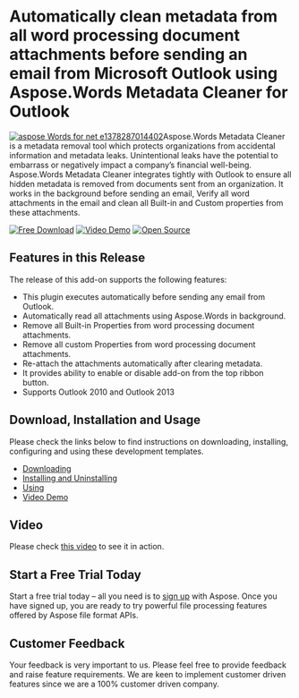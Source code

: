 # Automatically clean metadata from all word processing document attachments before sending an email from Microsoft Outlook using Aspose.Words Metadata Cleaner for Outlook

[![aspose Words for net e1378287014402 ](http://www.aspose.com/blogs/wp-content/uploads/2013/09/aspose-Words-for-net-e1378287014402.png "Aspose.Words or .NET logo")](https://www.aspose.com/products/words/net)Aspose.Words Metadata Cleaner is a metadata removal tool which protects organizations from accidental information and metadata leaks. Unintentional leaks have the potential to embarrass or negatively impact a company’s financial well-being. Aspose.Words Metadata Cleaner integrates tightly with Outlook to ensure all hidden metadata is removed from documents sent from an organization. It works in the background before sending an email, Verify all word attachments in the email and clean all Built-in and Custom properties from these attachments.

[![Free Download](http://cdn.aspose.com/Images/marketplace/free-download-icon-aspose-mp.png "Free Download")](https://asposewordsoutlook.codeplex.com/releases/view/619420 "Free Download") [![Video Demo](http://cdn.aspose.com/Images/marketplace/video-demo-icon-aspose-mp.png)](https://youtu.be/nLnQmgwCIE4 "Video Demo") [![Open Source](http://cdn.aspose.com/Images/marketplace/open-source-icon-aspose-mp.png "Source Code")](https://asposewordsoutlook.codeplex.com/SourceControl/latest#Aspose.Words%20Metadata%20Cleaner/ "Source Code")

## Features in this Release

The release of this add-on supports the following features:

*   This plugin executes automatically before sending any email from Outlook.
*   Automatically read all attachments using Aspose.Words in background.
*   Remove all Built-in Properties from word processing document attachments.
*   Remove all custom Properties from word processing document attachments.
*   Re-attach the attachments automatically after clearing metadata.
*   It provides ability to enable or disable add-on from the top ribbon button.
*   Supports Outlook 2010 and Outlook 2013

## Download, Installation and Usage

Please check the links below to find instructions on downloading, installing, configuring and using these development templates.

*   [Downloading](https://docs.aspose.com/display/wordsnet/Metadata+Cleaner+for+Outlook#MetadataCleanerforOutlook-Downloading)
*   [Installing and Uninstalling](https://docs.aspose.com/display/wordsnet/Metadata+Cleaner+for+Outlook#MetadataCleanerforOutlook-InstallingorUninstalling)
*   [Using](https://docs.aspose.com/display/wordsnet/Metadata+Cleaner+for+Outlook#MetadataCleanerforOutlook-Using)
*   [Video Demo](https://docs.aspose.com/display/wordsnet/Metadata+Cleaner+for+Outlook#MetadataCleanerforOutlook-VideoDemo)

## Video

Please check [this video](https://youtu.be/nLnQmgwCIE4) to see it in action.

## Start a Free Trial Today

Start a free trial today – all you need is to [sign up](https://idsrv.asposeptyltd.com/identity/signup?clientId=prod.community.aspose) with Aspose. Once you have signed up, you are ready to try powerful file processing features offered by Aspose file format APIs.

## Customer Feedback

Your feedback is very important to us. Please feel free to provide feedback and raise feature requirements. We are keen to implement customer driven features since we are a 100% customer driven company.
